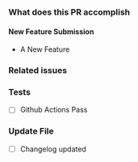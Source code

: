 ### What does this PR accomplish

#### New Feature Submission

* A New Feature

### Related issues

### Tests

* [ ] Github Actions Pass

### Update File

* [ ] Changelog updated